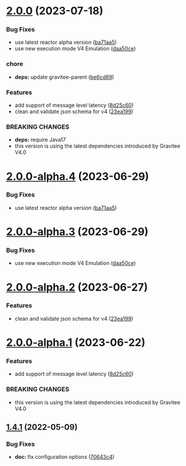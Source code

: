 # [2.0.0](https://github.com/gravitee-io/gravitee-policy-latency/compare/1.4.1...2.0.0) (2023-07-18)


### Bug Fixes

* use latest reactor alpha version ([ba71aa5](https://github.com/gravitee-io/gravitee-policy-latency/commit/ba71aa5a2dfaaf043758b79d09bc340c19d34fbd))
* use new execution mode V4 Emulation ([daa50ce](https://github.com/gravitee-io/gravitee-policy-latency/commit/daa50ce2bf48449136881774077f95b86539b5b3))


### chore

* **deps:** update gravitee-parent ([be6cd89](https://github.com/gravitee-io/gravitee-policy-latency/commit/be6cd89067fc0ca3a599072a8f79a2ad4b6c62fe))


### Features

* add support of message level latency ([8d25c60](https://github.com/gravitee-io/gravitee-policy-latency/commit/8d25c604752a9b06edfe9e9ac9e82992f2b35547))
* clean and validate json schema for v4 ([23ea199](https://github.com/gravitee-io/gravitee-policy-latency/commit/23ea1995f46298b68b6baa15f45e340952306a90))


### BREAKING CHANGES

* **deps:** require Java17
* this version is using the latest dependencies introduced by Gravitee V4.0

# [2.0.0-alpha.4](https://github.com/gravitee-io/gravitee-policy-latency/compare/2.0.0-alpha.3...2.0.0-alpha.4) (2023-06-29)


### Bug Fixes

* use latest reactor alpha version ([ba71aa5](https://github.com/gravitee-io/gravitee-policy-latency/commit/ba71aa5a2dfaaf043758b79d09bc340c19d34fbd))

# [2.0.0-alpha.3](https://github.com/gravitee-io/gravitee-policy-latency/compare/2.0.0-alpha.2...2.0.0-alpha.3) (2023-06-29)


### Bug Fixes

* use new execution mode V4 Emulation ([daa50ce](https://github.com/gravitee-io/gravitee-policy-latency/commit/daa50ce2bf48449136881774077f95b86539b5b3))

# [2.0.0-alpha.2](https://github.com/gravitee-io/gravitee-policy-latency/compare/2.0.0-alpha.1...2.0.0-alpha.2) (2023-06-27)


### Features

* clean and validate json schema for v4 ([23ea199](https://github.com/gravitee-io/gravitee-policy-latency/commit/23ea1995f46298b68b6baa15f45e340952306a90))

# [2.0.0-alpha.1](https://github.com/gravitee-io/gravitee-policy-latency/compare/1.4.1...2.0.0-alpha.1) (2023-06-22)


### Features

* add support of message level latency ([8d25c60](https://github.com/gravitee-io/gravitee-policy-latency/commit/8d25c604752a9b06edfe9e9ac9e82992f2b35547))


### BREAKING CHANGES

* this version is using the latest dependencies introduced by Gravitee V4.0

## [1.4.1](https://github.com/gravitee-io/gravitee-policy-latency/compare/1.4.0...1.4.1) (2022-05-09)


### Bug Fixes

* **doc:** fix configuration options ([70643c4](https://github.com/gravitee-io/gravitee-policy-latency/commit/70643c4a44f82c8997cc81cd6c8a117c2df74266))
